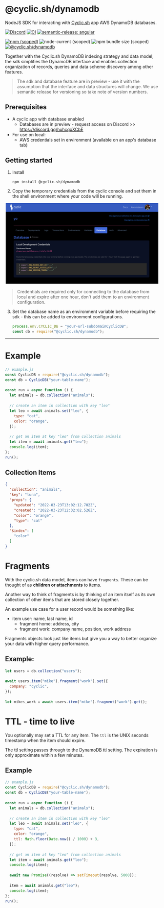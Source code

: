 # @cyclic.sh/dynamodb

NodeJS SDK for interacting with [Cyclic.sh](https://cyclic.sh) app AWS DynamoDB databases.

[![Discord](https://img.shields.io/discord/895292239633338380)](https://discord.cyclic.sh/support) [![CI](https://github.com/cyclic-software/db-sdk/actions/workflows/run_tests.yaml/badge.svg)](https://github.com/cyclic-software/db-sdk/actions/workflows/run_tests.yaml) [![semantic-release: angular](https://img.shields.io/badge/semantic--release-angular-e10079?logo=semantic-release)](https://github.com/semantic-release/semantic-release)

[![npm (scoped)](https://img.shields.io/npm/v/@cyclic.sh/dynamodb)](https://www.npmjs.com/package/@cyclic.sh/dynamodb) ![node-current (scoped)](https://img.shields.io/node/v/@cyclic.sh/dynamodb) ![npm bundle size (scoped)](https://img.shields.io/bundlephobia/minzip/@cyclic.sh/dynamodb) [![@cyclic.sh/dynamodb](https://snyk.io/advisor/npm-package/@cyclic.sh/dynamodb/badge.svg)](https://snyk.io/advisor/npm-package/@cyclic.sh/dynamodb)

Together with the Cyclic.sh DynamoDB indexing strategy and data model, the sdk simplifies the DynamoDB interface and enables collection organization of records, queries and data scheme discovery among other features.

> The sdk and database feature are in preview - use it with the assumption that the interface and data structures will change. We use semantic release for versioning so take note of version numbers.

## Prerequisites

- A cyclic app with database enabled
  - Databases are in preview - request access on Discord >> https://discord.gg/huhcqxXCbE
- For use on local:
  - AWS credentials set in environment (available on an app's database tab)

## Getting started

1. Install
   ```
   npm install @cyclic.sh/dynamodb
   ```
2. Copy the temporary credentials from the cyclic console and set them in the shell environment where your code will be running.
<p align="center">
    <img src="https://github.com/cyclic-software/db-sdk/blob/main/examples/console.png?raw=true" width="500"/>
</p>

> Credentials are required only for connecting to the database from local and expire after one hour, don't add them to an environment configuration.

3. Set the database name as an environment variable before requiring the sdk - this can be added to environment configurations.
   ```js
   process.env.CYCLIC_DB = "your-url-subdomainCyclicDB";
   const db = require("@cyclic.sh/dynamodb");
   ```

---

# Example

```js
// example.js
const CyclicDB = require("@cyclic.sh/dynamodb");
const db = CyclicDB("your-table-name");

const run = async function () {
  let animals = db.collection("animals");

  // create an item in collection with key "leo"
  let leo = await animals.set("leo", {
    type: "cat",
    color: "orange",
  });

  // get an item at key "leo" from collection animals
  let item = await animals.get("leo");
  console.log(item);
};
run();
```

## Collection Items

```JSON
{
  "collection": "animals",
  "key": "luna",
  "props": {
    "updated": "2022-03-23T13:02:12.702Z",
    "created": "2022-03-23T12:32:02.526Z",
    "color": "orange",
    "type": "cat"
  },
  "$index": [
    "color"
  ]
}
```

# Fragments

With the cyclic.sh data model, items can have `fragments`. These can be thought of as **children or attachments** to items.

Another way to think of fragments is by thinking of an item itself as its own collection of other items that are stored closely together.

An example use case for a user record would be something like:

- item user: name, last name, id
  - fragment home: address, city
  - fragment work: company name, position, work address

Fragments objects look just like items but give you a way to better organize your data with higher query performance.

## Example:

```js
let users = db.collection("users");

await users.item("mike").fragment("work").set({
  company: "cyclic",
});

let mikes_work = await users.item("mike").fragment("work").get();
```

# TTL - time to live

You optionally may set a TTL for any item. The `ttl` is the UNIX seconds timestamp when the item should expire.

The ttl setting passes through to the [DynamoDB ttl](https://docs.aws.amazon.com/amazondynamodb/latest/developerguide/TTL.html) setting. The expiration is only approximate within a few minutes.

## Example

```js
// example.js
const CyclicDB = require("@cyclic.sh/dynamodb");
const db = CyclicDB("your-table-name");

const run = async function () {
  let animals = db.collection("animals");

  // create an item in collection with key "leo"
  let leo = await animals.set("leo", {
    type: "cat",
    color: "orange",
    ttl: Math.floor(Date.now() / 1000) + 3,
  });

  // get an item at key "leo" from collection animals
  let item = await animals.get("leo");
  console.log(item);

  await new Promise((resolve) => setTimeout(resolve, 5000));

  item = await animals.get("leo");
  console.log(item);
};
run();
```
